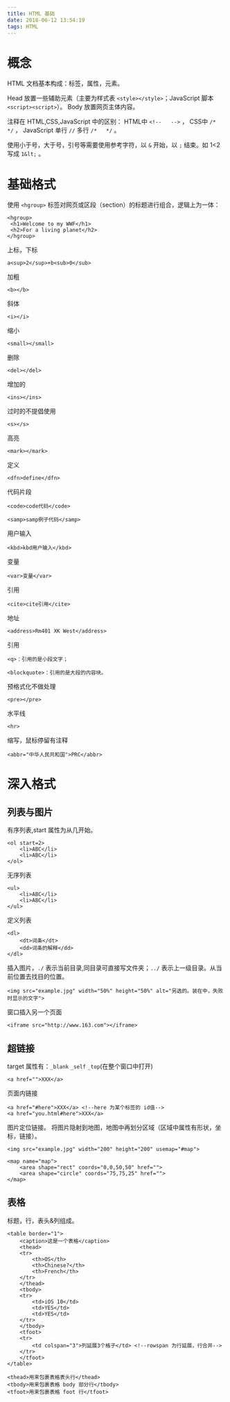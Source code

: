 ```yaml
---
title: HTML 基础
date: 2018-06-12 13:54:19
tags: HTML
---
```

# 概念
HTML 文档基本构成：标签，属性，元素。

Head 放置一些辅助元素（主要为样式表 `<style></style>`；JavaScript 脚本 `<script><script>`）。
Body 放置网页主体内容。

注释在 HTML,CSS,JavaScript 中的区别：
HTML中 `<!--   -->` ，
CSS中 `/*   */` ，
JavaScript 单行 `//`   多行 `/*   */` 。

使用小于号，大于号，引号等需要使用参考字符，以 `&` 开始，以 `;` 结束。如 1<2 写成 `1&lt;` 。


# 基础格式
使用 `<hgroup>` 标签对网页或区段（section）的标题进行组合，逻辑上为一体：
```
<hgroup>
 <h1>Welcome to my WWF</h1>
 <h2>For a living planet</h2>
</hgroup>
```

上标，下标
```
a<sup>2</sup>+b<sub>0</sub>
```

加粗
```
<b></b>
```
 
斜体
```
<i></i>
```

缩小
```
<small></small>
```

删除
```
<del></del>
```

增加的
```
<ins></ins>
```

过时的不提倡使用
```
<s></s>
```

高亮
```
<mark></mark>
```

定义
```
<dfn>define</dfn>
```

代码片段
```
<code>code代码</code>

<samp>samp例子代码</samp>
```

用户输入
```
<kbd>kbd用户输入</kbd>
```

变量
```
<var>变量</var>
```

引用
```
<cite>cite引用</cite>
```

地址
```
<address>Rm401 XK West</address>
```

引用
```
<q>：引用的是小段文字；

<blockquote>：引用的是大段的内容块。
```

预格式化不做处理
```
<pre></pre>
```

水平线
```
<hr>
```

缩写，鼠标停留有注释
```
<abbr="中华人民共和国">PRC</abbr>
```

# 深入格式
## 列表与图片
有序列表,start 属性为从几开始。
```
<ol start=2>
	<li>ABC</li>
	<li>ABC</li>
</ol>
```

无序列表
```
<ul>
	<li>ABC</li>
	<li>ABC</li>
</ul>
```

定义列表
```
<dl>
	<dt>词条</dt>
	<dd>词条的解释</dd>
</dl>
```

插入图片，`./` 表示当前目录,同目录可直接写文件夹；`../` 表示上一级目录。从当前位置去找目的位置。
```
<img src="example.jpg" width="50%" height="50%" alt="另选的。装在中，失败时显示的文字">
```

窗口插入另一个页面
```
<iframe src="http://www.163.com"></iframe>
```

## 超链接
target 属性有：`_blank` `_self` `_top`(在整个窗口中打开)
```
<a href="">XXX</a>
```

页面内链接
```
<a href="#here">XXX</a> <!--here 为某个标签的 id值-->
<a href="you.html#here">XXX</a>
```

图片定位链接。
将图片隐射到地图，地图中再划分区域（区域中属性有形状，坐标，链接）。
```
<img src="example.jpg" width="200" height="200" usemap="#map">

<map name="map">
	<area shape="rect" coords="0,0,50,50" href="">
	<area shape="circle" coords="75,75,25" href="">
</map>
```

## 表格
标题，行，表头&列组成。
```
<table border="1">
	<caption>这是一个表格</caption>
	<thead>
	<tr>
		<th>OS</th>
		<th>Chinese?</th>
		<th>French</th>
	</tr>
	</thead>
	<tbody>
	<tr>
		<td>iOS 10</td>
		<td>YES</td>
		<td>YES</td>
	</tr>
	</tbody>
	<tfoot>
	<tr>
		<td colspan="3">列延展3个格子</td> <!--rowspan 为行延展，行合并-->
	</tr>
	</tfoot>
</table>
```
```
<thead>用来包裹表格表头行</thead>
<tbody>用来包裹表格 body 部分行</tbody>
<tfoot>用来包裹表格 foot 行</tfoot>
```
